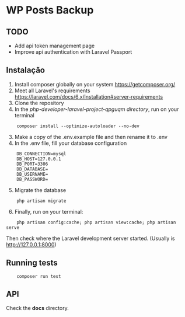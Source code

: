 # WP Posts Backup


## TODO

- Add api token management page
- Improve api authentication with Laravel Passport


## Instalação

1) Install composer globally on your system https://getcomposer.org/
2) Meet all Laravel's requirements https://laravel.com/docs/6.x/installation#server-requirements
3) Clone the repository
2) In the *php-developer-laravel-project-qpguqm directory*, run on your terminal
```
    composer install --optimize-autoloader --no-dev
```
3) Make a copy of the .env.example file and then rename it to .env
4) In the .env file, fill your database configuration
```
    DB_CONNECTION=mysql
    DB_HOST=127.0.0.1
    DB_PORT=3306
    DB_DATABASE=
    DB_USERNAME=
    DB_PASSWORD=
```
5) Migrate the database
```
    php artisan migrate
```

6) Finally, run on your terminal:

```
    php artisan config:cache; php artisan view:cache; php artisan serve
```
Then check where the Laravel development server started. (Usually is http://127.0.0.1:8000)

## Running tests
```
    composer run test
```


## API

Check the **docs** directory.